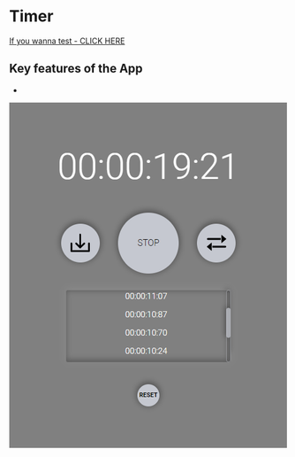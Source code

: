 # Timer
[If you wanna test - CLICK HERE](https://iolga1.github.io/timer/)

## Key features of the App
+ 
![](/images/preview.png)